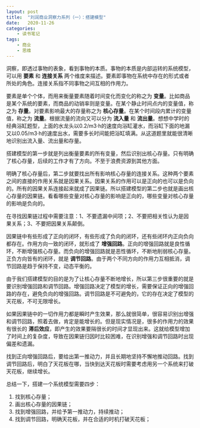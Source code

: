 ```yaml
---
layout: post
title:  "刘润商业洞察力系列（一）：搭建模型"
date:   2020-11-26
categories:
    - 读书笔记
tags:
    - 商业
    - 思维
---
```


洞察，即透过事物的表象，看到事物的本质。事物的本质是内部运转的系统模型，可以用 __要素__ 和 __连接关系__ 两个维度来描述。要素即事物在系统中存在的形式或者所处的角色。连接关系指不同事物之间互相的作用力。  

要素是单个个体，而用来衡量要素随着时间变化而变化的称之为 __变量__。比如商品是某个系统的要素，而商品的动销率则是变量。在某个静止时间点内的变量值，称之为 __存量__。对要素影响最大的存量称之为 __核心存量__。在某个时间段内累计的变量值，称之为 __流量__。根据流量的流向又可以分为 __流入量__ 和 __流出量__。想想中学时的经典浴缸题型，上面的水龙头以0.2/m3·h的速度向浴缸灌水，而浴缸下面的地漏又以0.05/m3·h的速度出水，需要多长时间能把浴缸填满。从这道题里就能很清晰地识别出流入量、流出量和存量。    

搭建模型的第一步就是列出衡量要素的所有变量，然后识别出核心存量。只有明确了核心存量，后续的工作才有了方向。不至于浪费资源到其他方面。  

明确了核心存量后，第二步就要找出所有影响核心存量的连接关系。这种两个要素之间的直接的作用关系就是因果关系。因果关系的作用可以是正向的也可以是负向的。所有的因果关系连接起来就成了因果链。所以搭建模型的第二步也就是画出核心存量的因果链。看看哪些变量对核心存量的影响是正向的，哪些变量对核心存量的影响是负向的。  

在寻找因果链过程中需要注意：1、不要遗漏中间项；2、不要把相关性认为是因果关系；3、不要把因果关系颠倒。  

因果链中有些形成了正向的闭环，有些形成了负向的闭环，还有些闭环内正向负向都存在。作用方向一致的闭环，就形成了 __增强回路__。正向的增强回路就是良性循环，不断增强核心存量。而负向的增强回路就是恶性循环，不断地削弱核心存量。正负方向皆有的闭环，就是 __调节回路__。由于两个不同方向的作用力互相抵消，调节回路是趋于保持不变，动态平衡的。  

由于我们搭建模型的目的是为了让核心存量不断地增长，所以第三步很重要的就是要识别增强回路和调节回路。增强回路决定了模型的增长，需要保证正向的增强回路的存在，避免负向的增强回路。调节回路是不可避免的，它的存在决定了模型的天花板，不可无限增长。

如果因果链中的一切作用力都是瞬时产生效果，那么就很简单，很容易识别出增强和调节回路，照着去做，肯定是能增长的。但是现实情况是，很多的作用力的效果有很长的 __滞后效应__，即产生的效果要隔很长的时间才显现出来。这就给模型增加了时间上的复杂度，导致在因果链归因时比较困难，在识别增强和调节回路时出现偏差和遗漏。  

找到正向增强回路后，要给出第一推动力，并且长期地坚持不懈地推动回路。找到调节回路后，明白了天花板在哪，当快到达天花板时需要考虑用另一个系统来打破天花板，继续增长。  

总结一下，搭建一个系统模型需要四步：
1. 找到核心存量；  
2. 画出核心存量的因果链；  
3. 找到增强回路，并给予第一推动力，持续推动；  
4. 找到调节回路，明确天花板，并在合适的时机打破天花板；  
